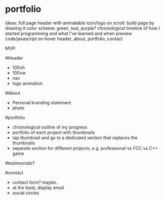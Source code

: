 # portfolio

ideas:
full page header with animatable icon/logo
on scroll: build page by drawing it
color scheme: green, teal, purple?
chronological timeline of how I started programming and what I've learned and when
preview code/javascript on hover
header, about, portfolio, contact

MVP:

#Header
- 100vh
- 100vw
- nav
- logo animation

#About
- Personal branding statement
- photo

#portfolio
- chronological outline of my progress
- portfolio of each project with thumbnails
- tap thumbnail and go to a dedicated section that replaces the thumbnails
- separate section for different projects, e.g. professional vs FCC vs C++ game

#testimonials?

#contact
- contact form? maybe..
- at the least, display email
- social circles
